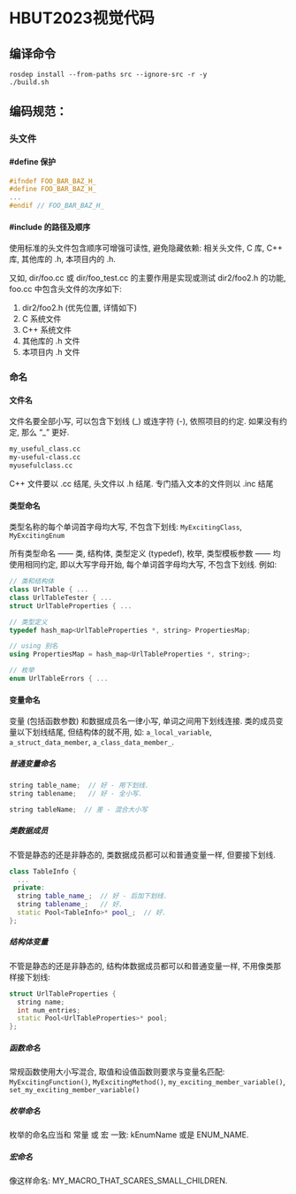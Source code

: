 # HBUT2023视觉代码

## 编译命令

```shell
rosdep install --from-paths src --ignore-src -r -y
./build.sh
```



## 编码规范：

### 头文件
#### #define 保护
```c++
#ifndef FOO_BAR_BAZ_H_
#define FOO_BAR_BAZ_H_
...
#endif // FOO_BAR_BAZ_H_
```
#### #include 的路径及顺序
使用标准的头文件包含顺序可增强可读性, 避免隐藏依赖: 相关头文件, C 库, C++ 库, 其他库的 .h, 本项目内的 .h.

又如, dir/foo.cc 或 dir/foo_test.cc 的主要作用是实现或测试 dir2/foo2.h 的功能, foo.cc 中包含头文件的次序如下:
   1. dir2/foo2.h (优先位置, 详情如下)
   2. C 系统文件
   3. C++ 系统文件
   4. 其他库的 .h 文件
   5. 本项目内 .h 文件

### 命名
#### 文件名
文件名要全部小写, 可以包含下划线 (\_) 或连字符 (-), 依照项目的约定. 如果没有约定, 那么 “_” 更好.
```txt
my_useful_class.cc
my-useful-class.cc
myusefulclass.cc
```
C++ 文件要以 .cc 结尾, 头文件以 .h 结尾. 专门插入文本的文件则以 .inc 结尾

#### 类型命名
类型名称的每个单词首字母均大写, 不包含下划线: `MyExcitingClass`, `MyExcitingEnum`  


所有类型命名 —— 类, 结构体, 类型定义 (typedef), 枚举, 类型模板参数 —— 均使用相同约定, 即以大写字母开始, 每个单词首字母均大写, 不包含下划线. 例如:
```c++
// 类和结构体
class UrlTable { ...
class UrlTableTester { ...
struct UrlTableProperties { ...

// 类型定义
typedef hash_map<UrlTableProperties *, string> PropertiesMap;

// using 别名
using PropertiesMap = hash_map<UrlTableProperties *, string>;

// 枚举
enum UrlTableErrors { ...
```

#### 变量命名
变量 (包括函数参数) 和数据成员名一律小写, 单词之间用下划线连接. 类的成员变量以下划线结尾, 但结构体的就不用, 如: `a_local_variable`, `a_struct_data_member`, `a_class_data_member_`.

##### 普通变量命名
```c++
string table_name;  // 好 - 用下划线.
string tablename;   // 好 - 全小写.

string tableName;  // 差 - 混合大小写
```

##### 类数据成员
不管是静态的还是非静态的, 类数据成员都可以和普通变量一样, 但要接下划线.

```c++
class TableInfo {
  ...
 private:
  string table_name_;  // 好 - 后加下划线.
  string tablename_;   // 好.
  static Pool<TableInfo>* pool_;  // 好.
};
```

##### 结构体变量
不管是静态的还是非静态的, 结构体数据成员都可以和普通变量一样, 不用像类那样接下划线:

```c++
struct UrlTableProperties {
  string name;
  int num_entries;
  static Pool<UrlTableProperties>* pool;
};
```

##### 函数命名

常规函数使用大小写混合, 取值和设值函数则要求与变量名匹配: `MyExcitingFunction()`, `MyExcitingMethod()`, `my_exciting_member_variable()`, `set_my_exciting_member_variable()`

##### 枚举命名
枚举的命名应当和 常量 或 宏 一致: kEnumName 或是 ENUM_NAME.

##### 宏命名
像这样命名: MY_MACRO_THAT_SCARES_SMALL_CHILDREN.